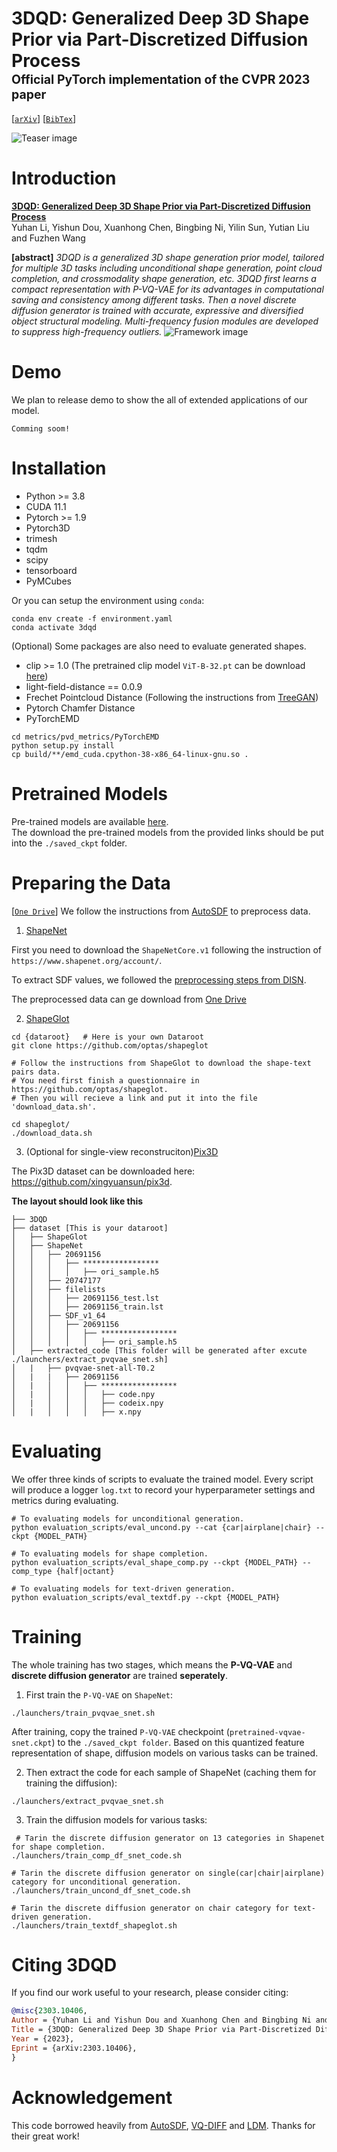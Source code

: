 # 3DQD: Generalized Deep 3D Shape Prior via Part-Discretized Diffusion Process<br><sub><sub>Official PyTorch implementation of the CVPR 2023 paper</sub></sub>
[[`arXiv`](https://arxiv.org/abs/2303.10406)]
[[`BibTex`](#citation)]

![Teaser image](./assets/teaser.png)

# Introduction
[**3DQD: Generalized Deep 3D Shape Prior via Part-Discretized Diffusion Process**](https://arxiv.org/abs/2303.10406)<br>
Yuhan Li, Yishun Dou, Xuanhong Chen, Bingbing Ni, Yilin Sun, Yutian Liu and Fuzhen Wang

**[abstract]** *3DQD is a generalized 3D shape generation prior model, tailored for multiple 3D tasks including unconditional shape generation, point cloud completion, and crossmodality shape generation, etc. 3DQD first learns a compact representation with P-VQ-VAE for its advantages in computational saving and consistency among
different tasks. Then a novel discrete diffusion generator is trained with accurate, expressive and diversified object structural modeling. Multi-frequency fusion modules are developed to suppress high-frequency outliers.*
![Framework image](./assets/framework4.png)


# Demo
We plan to release demo to show the all of extended applications of our model. 
```
Comming soom!
```


# Installation

- Python >= 3.8
- CUDA 11.1
- Pytorch >= 1.9
- Pytorch3D
- trimesh
- tqdm
- scipy
- tensorboard
- PyMCubes

Or you can setup the environment using `conda`:
```
conda env create -f environment.yaml
conda activate 3dqd
```

(Optional) Some packages are also need to evaluate generated shapes.
- clip >= 1.0 (The pretrained clip model `ViT-B-32.pt` can be download [here](https://drive.google.com/drive/folders/1_CUhSU7sAmMWoHwzkJO0yeRjAJ5KhNNr?usp=sharing))
- light-field-distance == 0.0.9
- Frechet Pointcloud Distance  (Following the instructions from [TreeGAN](https://github.com/jtpils/TreeGAN))
- Pytorch Chamfer Distance
- PyTorchEMD
```
cd metrics/pvd_metrics/PyTorchEMD
python setup.py install
cp build/**/emd_cuda.cpython-38-x86_64-linux-gnu.so .
```


# Pretrained Models
Pre-trained models are available [here](https://drive.google.com/drive/folders/1_CUhSU7sAmMWoHwzkJO0yeRjAJ5KhNNr?usp=sharing).  
The download the pre-trained models from the provided links should be put into the `./saved_ckpt` folder.

# Preparing the Data
[[`One Drive`](https://1drv.ms/u/s!ApvxZzWKg6qdhAa16a5AqsPjQen4?e=0pr3fs6)]
We follow the instructions from [AutoSDF](https://github.com/yccyenchicheng/AutoSDF) to preprocess data.

1. [ShapeNet](https://www.shapenet.org)

First you need to download the `ShapeNetCore.v1` following the instruction of `https://www.shapenet.org/account/`. 

To extract SDF values, we followed the [preprocessing steps from DISN](https://github.com/laughtervv/DISN).

The preprocessed data can ge download from [One Drive](https://1drv.ms/u/s!ApvxZzWKg6qdhAa16a5AqsPjQen4?e=0pr3fs)

2. [ShapeGlot](https://github.com/optas/shapeglot)  

```
cd {dataroot}   # Here is your own Dataroot
git clone https://github.com/optas/shapeglot

# Follow the instructions from ShapeGlot to download the shape-text pairs data.
# You need first finish a questionnaire in https://github.com/optas/shapeglot. 
# Then you will recieve a link and put it into the file 'download_data.sh'.

cd shapeglot/
./download_data.sh
```

3. (Optional for single-view reconstruciton)[Pix3D](https://github.com/xingyuansun/pix3d)

The Pix3D dataset can be downloaded here: https://github.com/xingyuansun/pix3d.

**The layout should look like this**
```
├── 3DQD
├── dataset [This is your dataroot]
│   ├── ShapeGlot
│   ├── ShapeNet
│   │   ├── 20691156
│   │   │   ├── *****************
│   │   │   │   ├── ori_sample.h5
│   │   ├── 20747177
│   │   ├── filelists
│   │   │   ├── 20691156_test.lst
│   │   │   ├── 20691156_train.lst
│   │   ├── SDF_v1_64
│   │   │   ├── 20691156
│   │   │   │   ├── *****************
│   │   │   │   │   ├── ori_sample.h5       
│   ├── extracted_code [This folder will be generated after excute ./launchers/extract_pvqvae_snet.sh]
│   |   ├── pvqvae-snet-all-T0.2
│   |   |   ├── 20691156
│   |   │   │   ├── *****************
│   |   │   │   │   ├── code.npy
│   |   │   │   │   ├── codeix.npy
│   |   │   │   │   ├── x.npy
```



# Evaluating
We offer three kinds of scripts to evaluate the trained model. Every script will produce a logger `log.txt` to record your hyperparameter settings and metrics during evaluating.

```
# To evaluating models for unconditional generation.
python evaluation_scripts/eval_uncond.py --cat {car|airplane|chair} --ckpt {MODEL_PATH}

# To evaluating models for shape completion.
python evaluation_scripts/eval_shape_comp.py --ckpt {MODEL_PATH} --comp_type {half|octant}

# To evaluating models for text-driven generation.
python evaluation_scripts/eval_textdf.py --ckpt {MODEL_PATH}
```


# Training
The whole training has two stages, which means the **P-VQ-VAE** and **discrete diffusion generator** are trained **seperately**.

1. First train the `P-VQ-VAE` on `ShapeNet`:
```
./launchers/train_pvqvae_snet.sh
```

After training, copy the trained `P-VQ-VAE` checkpoint (`pretrained-vqvae-snet.ckpt`) to the `./saved_ckpt folder`. Based on this quantized feature representation of shape, diffusion models on various tasks can be trained.

2. Then extract the code for each sample of ShapeNet (caching them for training the diffusion):
```
./launchers/extract_pvqvae_snet.sh
```

3. Train the diffusion models for various tasks:
```
 # Tarin the discrete diffusion generator on 13 categories in Shapenet for shape completion.
./launchers/train_comp_df_snet_code.sh  

# Tarin the discrete diffusion generator on single(car|chair|airplane) category for unconditional generation.
./launchers/train_uncond_df_snet_code.sh

# Tarin the discrete diffusion generator on chair category for text-driven generation.
./launchers/train_textdf_shapeglot.sh
```



# <a name="citation"></a>Citing 3DQD

If you find our work useful to your research, please consider citing:

```BibTeX
@misc{2303.10406,
Author = {Yuhan Li and Yishun Dou and Xuanhong Chen and Bingbing Ni and Yilin Sun and Yutian Liu and Fuzhen Wang},
Title = {3DQD: Generalized Deep 3D Shape Prior via Part-Discretized Diffusion Process},
Year = {2023},
Eprint = {arXiv:2303.10406},
}
```

# Acknowledgement
This code borrowed heavily from [AutoSDF](https://github.com/yccyenchicheng/AutoSDF), [VQ-DIFF](https://github.com/microsoft/VQ-Diffusion) and [LDM](https://github.com/CompVis/latent-diffusion). Thanks for their great work!
